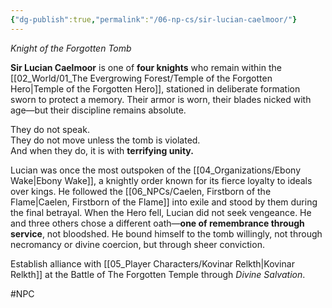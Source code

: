 ```yaml
---
{"dg-publish":true,"permalink":"/06-np-cs/sir-lucian-caelmoor/"}
---
```


_Knight of the Forgotten Tomb_

**Sir Lucian Caelmoor** is one of **four knights** who remain within the [[02_World/01_The Evergrowing Forest/Temple of the Forgotten Hero\|Temple of the Forgotten Hero]], stationed in deliberate formation sworn to protect a memory. Their armor is worn, their blades nicked with age—but their discipline remains absolute.

They do not speak.  
They do not move unless the tomb is violated.  
And when they do, it is with **terrifying unity.**

Lucian was once the most outspoken of the [[04_Organizations/Ebony Wake\|Ebony Wake]], a knightly order known for its fierce loyalty to ideals over kings. He followed the [[06_NPCs/Caelen, Firstborn of the Flame\|Caelen, Firstborn of the Flame]] into exile and stood by them during the final betrayal. When the Hero fell, Lucian did not seek vengeance. He and three others chose a different oath—**one of remembrance through service**, not bloodshed. He bound himself to the tomb willingly, not through necromancy or divine coercion, but through sheer conviction.

Establish alliance with [[05_Player Characters/Kovinar Relkth\|Kovinar Relkth]] at the Battle of The Forgotten Temple through *Divine Salvation*.

#NPC 